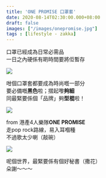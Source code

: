 ```yaml
---
title: 'ONE PROMISE 口罩套'
date: 2020-08-14T02:30:00.000+08:00
draft: false
images: ["/images/onepromise.jpg"]
tags : [lifestyle - zakka]
---
```


口罩已經成為日常必需品  
一日之內硬係有啲時間要將佢暫存  

![](/images/onepromise.jpg)

咁個口罩套都要成為時尚嘅一部分  
要必備嘅**黑色**啦；摺起嚟**夠細**  
同最緊要係個「品牌」夠**型棍**啦！  

![](/images/onepromise1.jpg)

from 港產4人樂隊**ONE PROMISE**  
走pop rock路線，易入耳嗰種  
不過歌太少喇（敲碗）  

![](/images/onepromise2.jpg)

呢個世界，最緊要係有個好秘書（撒花）  
朵謝～～～  
